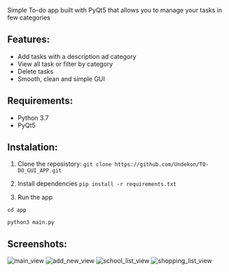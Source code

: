 Simple To-do app built with PyQt5 that allows you to manage your tasks in
few categories

## Features:
 - Add tasks with a description ad category
 - View all task or filter by category
 - Delete tasks
 - Smooth, clean and simple GUI
   
## Requirements:
  - Python 3.7
  - PyQt5

## Instalation:
1. Clone the reposistory:
```git clone https://github.com/Undekon/TO-DO_GUI_APP.git```

2. Install dependencies
```pip install -r requirements.txt```

3. Run the app
   
```cd app```

```python3 main.py```

## Screenshots:

![main_view](https://github.com/user-attachments/assets/50b66810-010c-4c87-bd3b-9a5b2e11950d)
![add_new_view](https://github.com/user-attachments/assets/c85a45e4-9f0b-4216-b16d-87c16f861db6)
![school_list_view](https://github.com/user-attachments/assets/4768b62f-06e0-4e62-842e-a992bb2b1a25)
![shopping_list_view](https://github.com/user-attachments/assets/790eb0f6-ea01-445f-85fa-38dd19a25986)
